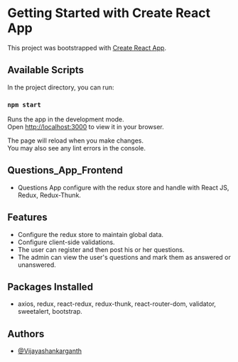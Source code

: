 
# Getting Started with Create React App

This project was bootstrapped with [Create React App](https://github.com/facebook/create-react-app).

## Available Scripts

In the project directory, you can run:

### `npm start`

Runs the app in the development mode.\
Open [http://localhost:3000](http://localhost:3000) to view it in your browser.

The page will reload when you make changes.\
You may also see any lint errors in the console.

## Questions_App_Frontend

- Questions App configure with the redux store and handle with React JS, Redux, Redux-Thunk.

## Features 

- Configure the redux store to maintain global data.
- Configure client-side validations.
- The user can register and then post his or her questions.
- The admin can view the user's questions and mark them as answered or unanswered.

## Packages Installed

- axios, redux, react-redux, redux-thunk, react-router-dom, validator, sweetalert, bootstrap.

## Authors

- [@Vijayashankarganth](https://github.com/Vijayashankarganth)